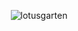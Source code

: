 <p align="center"> <img src="https://github-readme-stats.vercel.app/api?username=lotusgarten&hide=stars&theme=transparent" alt="lotusgarten" />
